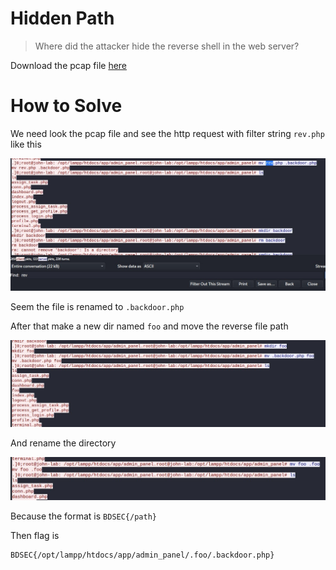 # Hidden Path

> Where did the attacker hide the reverse shell in the web server?

Download the pcap file [here](file/challenge.zip)

# How to Solve

We need look the pcap file and see the http request with filter string `rev.php` like this

![POC 1](images/POC%201.jpg)

Seem the file is renamed to `.backdoor.php`

After that make a new dir named `foo` and move the reverse file path

![POC 2](images/POC%202.jpg)

And rename the directory

![POC 3](images/POC%203.jpg)

Because the format is `BDSEC{/path}`

Then flag is

```
BDSEC{/opt/lampp/htdocs/app/admin_panel/.foo/.backdoor.php}
```